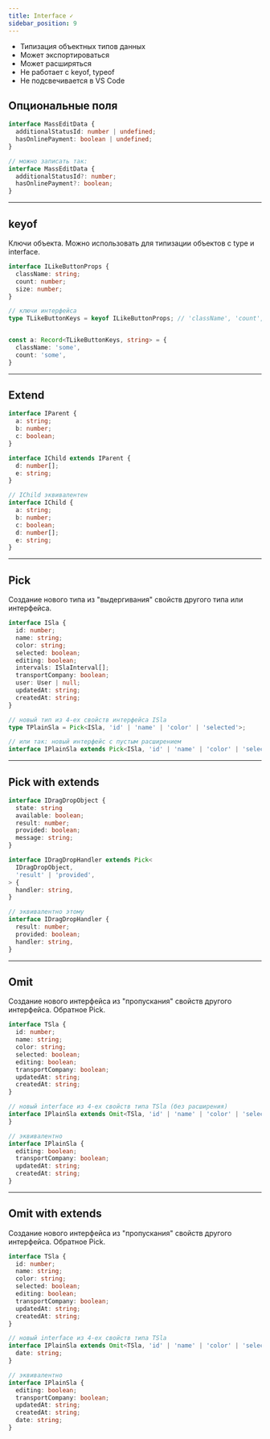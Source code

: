 ```yaml
---
title: Interface ✓
sidebar_position: 9
---
```


- Типизация объектных типов данных
- Может экспортироваться
- Может расширяться
- Не работает с keyof, typeof
- Не подсвечивается в VS Code


## Опциональные поля

```ts
interface MassEditData {
  additionalStatusId: number | undefined;
  hasOnlinePayment: boolean | undefined;
}

// можно записать так:
interface MassEditData {
  additionalStatusId?: number;
  hasOnlinePayment?: boolean;
}
```

---

## keyof 

Ключи объекта. Можно использовать для типизации объектов с type и interface.

```ts
interface ILikeButtonProps {
  className: string;
  count: number;
  size: number;
}

// ключи интерфейса
type TLikeButtonKeys = keyof ILikeButtonProps; // 'className', 'count', 'size'


const a: Record<TLikeButtonKeys, string> = {
  className: 'some',
  count: 'some',
}
```

---

## Extend

```ts
interface IParent {
  a: string;
  b: number;
  c: boolean;
}

interface IChild extends IParent {
  d: number[];
  e: string;
}

// IChild эквивалентен
interface IChild {
  a: string;
  b: number;
  c: boolean;
  d: number[];
  e: string;
}
```

---

## Pick

Создание нового типа из "выдергивания" свойств другого типа или интерфейса.

```ts
interface ISla {
  id: number;
  name: string;
  color: string;
  selected: boolean;
  editing: boolean;
  intervals: ISlaInterval[];
  transportCompany: boolean;
  user: User | null;
  updatedAt: string;
  createdAt: string;
}

// новый тип из 4-ех свойств интерфейса ISla
type TPlainSla = Pick<ISla, 'id' | 'name' | 'color' | 'selected'>;

// или так: новый интерфейс с пустым расширением
interface IPlainSla extends Pick<ISla, 'id' | 'name' | 'color' | 'selected'> {}
```

---

## Pick with extends

```ts
interface IDragDropObject {
  state: string
  available: boolean;
  result: number;
  provided: boolean;
  message: string;
}

interface IDragDropHandler extends Pick<
  IDragDropObject, 
  'result' | 'provided',
> {
  handler: string,
}

// эквивалентно этому
interface IDragDropHandler {
  result: number;
  provided: boolean;
  handler: string,
}

```

---

## Omit

Создание нового интерфейса из "пропускания" свойств другого интерфейса. Обратное Pick.

```ts
interface TSla {
  id: number;
  name: string;
  color: string;
  selected: boolean;
  editing: boolean;
  transportCompany: boolean;
  updatedAt: string;
  createdAt: string;
}

// новый interface из 4-ех свойств типа TSla (без расширения)
interface IPlainSla extends Omit<TSla, 'id' | 'name' | 'color' | 'selected'> {
}

// эквивалентно
interface IPlainSla {
  editing: boolean;
  transportCompany: boolean;
  updatedAt: string;
  createdAt: string;
}
```

---

## Omit with extends

Создание нового интерфейса из "пропускания" свойств другого интерфейса. Обратное Pick.

```ts
interface TSla {
  id: number;
  name: string;
  color: string;
  selected: boolean;
  editing: boolean;
  transportCompany: boolean;
  updatedAt: string;
  createdAt: string;
}

// новый interface из 4-ех свойств типа TSla
interface IPlainSla extends Omit<TSla, 'id' | 'name' | 'color' | 'selected'> {
  date: string;
}

// эквивалентно
interface IPlainSla {
  editing: boolean;
  transportCompany: boolean;
  updatedAt: string;
  createdAt: string;
  date: string;
}
```
